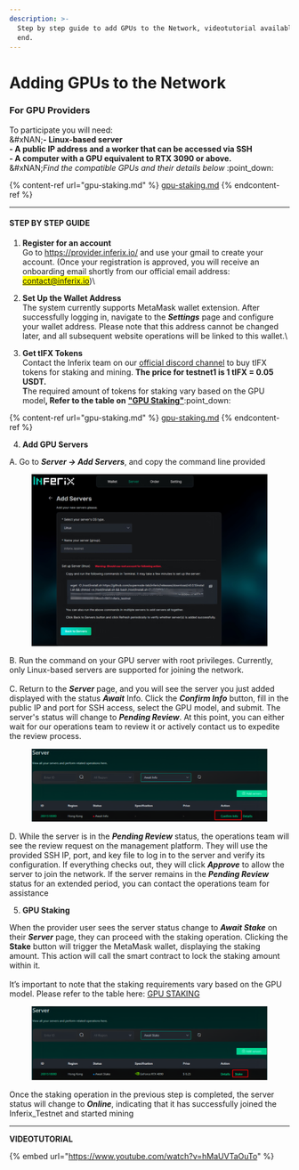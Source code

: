```yaml
---
description: >-
  Step by step guide to add GPUs to the Network, videotutorial available at the
  end.
---
```


# Adding GPUs to the Network

### For GPU Providers

To participate you will need:\
&#xNAN;**- Linux-based server**\
**- A public IP address and a worker that can be accessed via SSH**\
**- A computer with a GPU equivalent to RTX 3090 or above.** \
&#xNAN;_&#x46;ind the compatible GPUs and their details below_ :point\_down:

{% content-ref url="gpu-staking.md" %}
[gpu-staking.md](gpu-staking.md)
{% endcontent-ref %}

***

#### STEP BY STEP GUIDE

1. **Register for an account** \
   Go to https://provider.inferix.io/ and use your gmail to create your account. (Once your registration is approved, you will receive an onboarding email shortly from our official email address: <mark style="color:blue;">contact@inferix.io</mark>)\

2. **Set Up the Wallet Address** \
   The system currently supports MetaMask wallet extension. After successfully logging in, navigate to the _**Settings**_ page and configure your wallet address. Please note that this address cannot be changed later, and all subsequent website operations will be linked to this wallet.\

3. **Get tIFX Tokens**\
   Contact the Inferix team on our [official discord channel](https://discord.gg/q5gBts3Q6x) to buy tIFX tokens for staking and mining. **The price for testnet1 is 1 tIFX = 0.05 USDT.**\
   **T**he required amount of tokens for staking vary based on the GPU mode&#x6C;**, Refer  to the table on** [**"GPU Staking"**](gpu-staking.md):point\_down:

{% content-ref url="gpu-staking.md" %}
[gpu-staking.md](gpu-staking.md)
{% endcontent-ref %}

4. **Add GPU Servers**&#x20;

A. Go to _**Server → Add Servers**_, and copy the command line provided

<div data-full-width="false"><figure><img src="../.gitbook/assets/IMG_2826 (1).JPG" alt=""><figcaption></figcaption></figure></div>

B. Run the command on your GPU server with root privileges. Currently, only Linux-based servers are supported for joining the network. \
\
C. Return to the _**Server**_ page, and you will see the server you just added displayed with the status _**Await**_ Info. Click the _**Confirm Info**_ button, fill in the public IP and port for SSH access, select the GPU model, and submit. The server's status will change to _**Pending Review**_. At this point, you can either wait for our operations team to review it or actively contact us to expedite the review process.

<figure><img src="../.gitbook/assets/IMG_2828.PNG" alt=""><figcaption></figcaption></figure>

D. While the server is in the _**Pending Review**_ status, the operations team will see the review request on the management platform. They will use the provided SSH IP, port, and key file to log in to the server and verify its configuration. If everything checks out, they will click _**Approve**_ to allow the server to join the network. If the server remains in the _**Pending Review**_ status for an extended period, you can contact the operations team for assistance

5. **GPU Staking**&#x20;

When the provider user sees the server status change to _**Await Stake**_ on their _**Server**_ page, they can proceed with the staking operation. Clicking the **Stake** button will trigger the MetaMask wallet, displaying the staking amount. This action will call the smart contract to lock the staking amount within it. \
\
It’s important to note that the staking requirements vary based on the GPU model. Please refer to the table here: [GPU STAKING ](gpu-staking.md)

<figure><img src="../.gitbook/assets/IMG_2827.PNG" alt=""><figcaption></figcaption></figure>

Once the staking operation in the previous step is completed, the server status will change to _**Online**_, indicating that it has successfully joined the Inferix\_Testnet and started mining

***

&#x20;**VIDEOTUTORIAL**&#x20;

{% embed url="https://www.youtube.com/watch?v=hMaUVTaOuTo" %}
